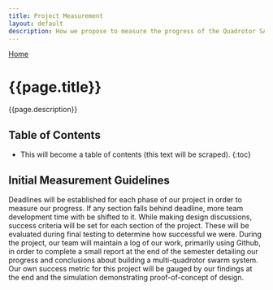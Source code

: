 ```yaml
---
title: Project Measurement
layout: default
description: How we propose to measure the progress of the Quadrotor SAR project.
---
```


[Home](https://ece595project.github.io/quadrotor/)

# {{page.title}}

{{page.description}}

## Table of Contents

* This will become a table of contents (this text will be scraped).
{:toc}

## Initial Measurement Guidelines

Deadlines will be established for each phase of our project in order to measure our progress. If any section falls behind deadline, more team development time with be shifted to it. While making design discussions, success criteria will be set for each section of the project. These will be evaluated during final testing to determine how successful we were. During the project, our team will maintain a log of our work, primarily using Github, in order to complete a small report at the end of the semester detailing our progress and conclusions about building a multi-quadrotor swarm system. Our own success metric for this project will be gauged by our findings at the end and the simulation demonstrating proof-of-concept of design.
